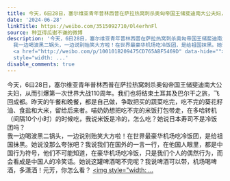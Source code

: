 ```yaml
---
title: 今天，6曰28日，塞尔维亚青年普林西普在萨拉热窝刺杀奥匈帝国王储斐迪南大公夫妇，从而引爆第一次世界大战110周年。我们也将结束土耳其及巴尔干之旅，飞回成都。...
date: '2024-06-28'
linkTitle: https://weibo.com/3515092710/Ol4erhnFl
source: 种豆得瓜谢不谦的微博
description: '今天，6曰28日，塞尔维亚青年普林西普在萨拉热窝刺杀奥匈帝国王储斐迪南大公夫妇，从而引爆第一次世界大战110周年。我们也将结束土耳其及巴尔干之旅，飞回成都。昨天的午餐和晚餐，都是自己做，争取把买的蔬菜吃完，吃不完的葵花籽油、食盐和大米，留给后来者。喵奶奶想把吃不完的米饭打包带走，在多哈转机（间隔10个小时）的时候吃，我说米饭是冷的，怎么吃？她说日本寿司不是冷饭团吗？<br>
  我一边喝波黑二锅头，一边说别贻笑大方啦！在世界最豪华机场吃冷饭团，是给祖国抹黑。她说没那么夸张吧？我说我们在国外的一言一行，在他国人眼里，都是中国行为符号，他们不可能知道，在豪华机场吃冷饭，只是我们个人的偶然行为，而会看成是中国人的冷笑话。她说这罐啤酒喝不完呢？我说啤酒可以带，机场喝啤酒，多潇洒！元芳，你怎么看？
  <a href="http://weibo.com/p/100101B209475CD765ABF5469D" data-hide=""><span class="url-icon"><img
  style="width: ...'
disable_comments: true
---
```

今天，6曰28日，塞尔维亚青年普林西普在萨拉热窝刺杀奥匈帝国王储斐迪南大公夫妇，从而引爆第一次世界大战110周年。我们也将结束土耳其及巴尔干之旅，飞回成都。昨天的午餐和晚餐，都是自己做，争取把买的蔬菜吃完，吃不完的葵花籽油、食盐和大米，留给后来者。喵奶奶想把吃不完的米饭打包带走，在多哈转机（间隔10个小时）的时候吃，我说米饭是冷的，怎么吃？她说日本寿司不是冷饭团吗？<br> 我一边喝波黑二锅头，一边说别贻笑大方啦！在世界最豪华机场吃冷饭团，是给祖国抹黑。她说没那么夸张吧？我说我们在国外的一言一行，在他国人眼里，都是中国行为符号，他们不可能知道，在豪华机场吃冷饭，只是我们个人的偶然行为，而会看成是中国人的冷笑话。她说这罐啤酒喝不完呢？我说啤酒可以带，机场喝啤酒，多潇洒！元芳，你怎么看？ <a href="http://weibo.com/p/100101B209475CD765ABF5469D" data-hide=""><span class="url-icon"><img style="width: ...